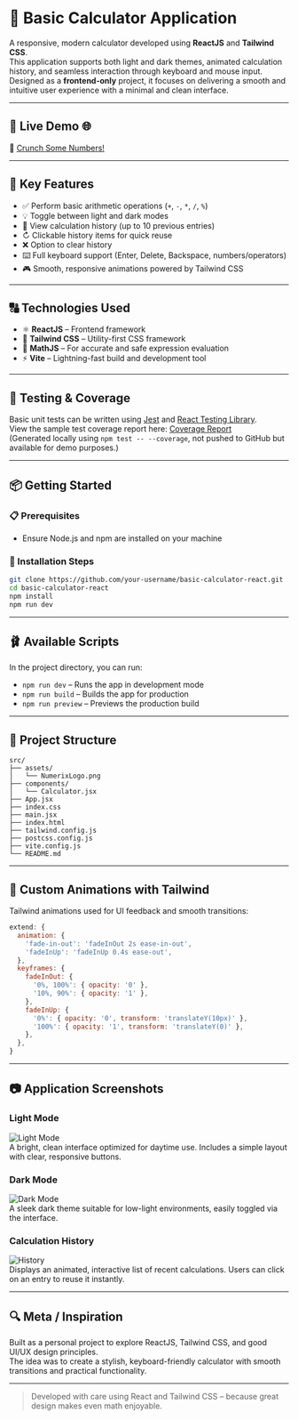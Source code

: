 # 🥮 Basic Calculator Application

A responsive, modern calculator developed using **ReactJS** and **Tailwind CSS**.  
This application supports both light and dark themes, animated calculation history, and seamless interaction through keyboard and mouse input.  
Designed as a **frontend-only** project, it focuses on delivering a smooth and intuitive user experience with a minimal and clean interface.

---

## 🔗 Live Demo 🌐

🔗 [Crunch Some Numbers!](https://pavithrj.github.io/numerix/)

---

## 💪 Key Features

- ✅ Perform basic arithmetic operations (`+`, `-`, `*`, `/`, `%`)
- 💡 Toggle between light and dark modes
- 💬 View calculation history (up to 10 previous entries)
- ↻ Clickable history items for quick reuse
- ❌ Option to clear history
- ⌨️ Full keyboard support (Enter, Delete, Backspace, numbers/operators)
- 🎮 Smooth, responsive animations powered by Tailwind CSS

---

## 🔠 Technologies Used

- ⚛️ **ReactJS** – Frontend framework
- 💨 **Tailwind CSS** – Utility-first CSS framework
- 📜 **MathJS** – For accurate and safe expression evaluation
- ⚡ **Vite** – Lightning-fast build and development tool

---

## 🤪 Testing & Coverage

Basic unit tests can be written using [Jest](https://jestjs.io/) and [React Testing Library](https://testing-library.com/).  
View the sample test coverage report here: [Coverage Report](./coverage/lcov-report/index.html)  
(Generated locally using `npm test -- --coverage`, not pushed to GitHub but available for demo purposes.)

---

## 📦 Getting Started

### 📋 Prerequisites

- Ensure Node.js and npm are installed on your machine

### 🧹 Installation Steps

```bash
git clone https://github.com/your-username/basic-calculator-react.git
cd basic-calculator-react
npm install
npm run dev
```

---

## 🩰 Available Scripts

In the project directory, you can run:

- `npm run dev` – Runs the app in development mode
- `npm run build` – Builds the app for production
- `npm run preview` – Previews the production build

---

## 📂 Project Structure

```
src/
├── assets/
│   └── NumerixLogo.png
├── components/
│   └── Calculator.jsx
├── App.jsx
├── index.css
├── main.jsx
├── index.html
├── tailwind.config.js
├── postcss.config.js
├── vite.config.js
└── README.md
```

---

## 🎨 Custom Animations with Tailwind

Tailwind animations used for UI feedback and smooth transitions:

```js
extend: {
  animation: {
    'fade-in-out': 'fadeInOut 2s ease-in-out',
    'fadeInUp': 'fadeInUp 0.4s ease-out',
  },
  keyframes: {
    fadeInOut: {
      '0%, 100%': { opacity: '0' },
      '10%, 90%': { opacity: '1' },
    },
    fadeInUp: {
      '0%': { opacity: '0', transform: 'translateY(10px)' },
      '100%': { opacity: '1', transform: 'translateY(0)' },
    },
  },
}
```

---

## 📷 Application Screenshots

### Light Mode  
![Light Mode](./screenshots/light-mode.png)  
A bright, clean interface optimized for daytime use. Includes a simple layout with clear, responsive buttons.

### Dark Mode  
![Dark Mode](./screenshots/dark-mode.png)  
A sleek dark theme suitable for low-light environments, easily toggled via the interface.

### Calculation History  
![History](./screenshots/history-demo.gif)  
Displays an animated, interactive list of recent calculations. Users can click on an entry to reuse it instantly.

---

## 🔍 Meta / Inspiration

Built as a personal project to explore ReactJS, Tailwind CSS, and good UI/UX design principles.  
The idea was to create a stylish, keyboard-friendly calculator with smooth transitions and practical functionality.

---

> Developed with care using React and Tailwind CSS – because great design makes even math enjoyable.